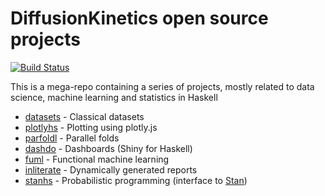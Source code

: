DiffusionKinetics open source projects
=====
[![Build Status](https://secure.travis-ci.org/diffusionkinetics/open.svg)](http://travis-ci.org/diffusionkinetics/open)

This is a mega-repo containing a series of projects, mostly related to
data science, machine learning and statistics in Haskell

* [datasets](https://github.com/diffusionkinetics/open/tree/master/datasets) - Classical datasets
* [plotlyhs](https://github.com/diffusionkinetics/open/tree/master/plotlyhs) - Plotting using plotly.js
* [parfoldl](https://github.com/diffusionkinetics/open/tree/master/parfoldl) - Parallel folds
* [dashdo](https://github.com/diffusionkinetics/open/tree/master/dashdo) - Dashboards (Shiny for Haskell)
* [fuml](https://github.com/diffusionkinetics/open/tree/master/fuml) - Functional machine learning
* [inliterate](https://github.com/diffusionkinetics/open/tree/master/inliterate) - Dynamically generated reports
* [stanhs](https://github.com/diffusionkinetics/open/tree/master/stanhs) - Probabilistic programming (interface to [Stan](http://mc-stan.org))